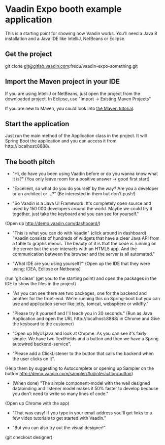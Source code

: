 # Vaadin Expo booth example application

This is a starting point for showing how Vaadin works. You'll need a Java 8 installation and a Java IDE like IntelliJ, NetBeans or Eclipse. 

## Get the project

git clone git@gitlab.vaadin.com:fredu/vaadin-expo-something.git

## Import the Maven project in your IDE

If you are using IntelliJ or NetBeans, just open the project from the downloaded project. In Eclipse, use "Import -> Existing Maven Projects"

If you are new to Maven, you could look into [the Maven tutorial](https://vaadin.com/blog/-/blogs/the-maven-essentials-for-the-impatient-developer).

## Start the application

Just run the main method of the Application class in the project. It will Spring Boot the application and you can access it from http://localhost:8888/.

## The booth pitch

* "Hi, do have you been using Vaadin before or do you wanna know what it is?" (You only leave room for a positive answer -> good first start)

* "Excellent, so what do you do yourself by the way? Are you a developer or an architect or ...?" (Be interested in them but don't push!)

* "So Vaadin is a Java UI Framework. It's completely open source and used by 150 000 developers around the world. Maybe we could try it together, just take the keyboard and you can see for yourself."

(Open up http://demo.vaadin.com/dashboard/)

* "This is what you can do with Vaadin" (click around in dashboard) "Vaadin consists of hundreds of widgets that have a clear Java API from a table to graphs menus. The beauty of it is that the code is running on the server but the user interacts with an HTML5 app. And the communication between the browser and the server is all automated."

* "What IDE are you using yourself?" (Open up the IDE that they were using; IDEA, Eclipse or Netbeans)

(run 'git clean' (get you to the starting point) and open the packages in the IDE to show the files in the project)

* "As you can see there are two packages, one for the backend and another for the front-end. We're running this on Spring-boot but you can use and application server like jetty, tomcat, websphere or wildfly."

* "Please try it yourself and I'll teach you in 30 seconds." (Run as Java Application and open the URL http://localhost:8888/ in Chrome and Give the keyboard to the customer)

* "Open up MyUI.java and look at Chrome. As you can see it's fairly simple. We have two TextFields and a button and then we have a Spring autowired backend-service".

* "Please add a ClickListener to the button that calls the backend when the user clicks on it".

(Help them by suggesting to Autocomplete or opening up Sampler on the button http://demo.vaadin.com/sampler/#ui/interaction/button)

* (When done) "The simple component-model with the well designed databinding and listener model makes it 50% faster to develop because you don't need to write so many lines of code."

(Open up Chrome with the app)

* "That was easy! If you type in your email address you'll get links to a few video tutorials to get started with Vaadin."

* "But you can also try out the visual designer!"

(git checkout designer)


